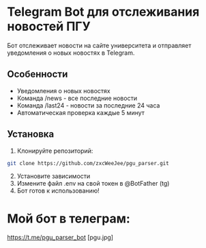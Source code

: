 # Telegram Bot для отслеживания новостей ПГУ

Бот отслеживает новости на сайте университета и отправляет уведомления о новых новостях в Telegram.

## Особенности
- Уведомления о новых новостях
- Команда /news - все последние новости
- Команда /last24 - новости за последние 24 часа
- Автоматическая проверка каждые 5 минут

## Установка
1. Клонируйте репозиторий:
```bash
git clone https://github.com/zxcWeeJee/pgu_parser.git
```
2. Установите зависимости
3. Измените файл .env на свой токен в @BotFather (tg)
4. Бот готов к использованию!

# Мой бот в телеграм:
https://t.me/pgu_parser_bot
[pgu.jpg]
